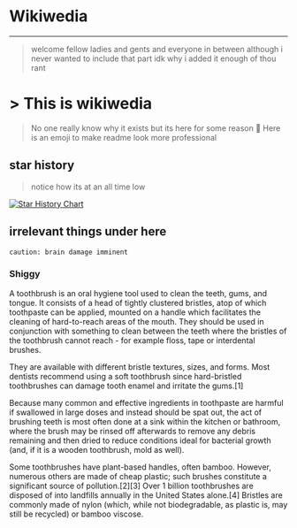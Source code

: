 # Wikiwedia

___

> welcome fellow ladies and gents and everyone in between although i never wanted to include that part idk why i added it
> enough of thou rant
# > This is wikiwedia
> No one really know why it exists but its here for some reason
> 🦆 Here is an emoji to make readme look more professional

## star history
> notice how its at an all time low

<a href="https://star-history.com/#wikiwedia/wikiwedia.github.io&Timeline">
  <picture>
    <source media="(prefers-color-scheme: dark)" srcset="https://api.star-history.com/svg?repos=wikiwedia/wikiwedia.github.io&type=Timeline&theme=dark" />
    <source media="(prefers-color-scheme: light)" srcset="https://api.star-history.com/svg?repos=wikiwedia/wikiwedia.github.io&type=Timeline" />
    <img alt="Star History Chart" src="https://api.star-history.com/svg?repos=wikiwedia/wikiwedia.github.io&type=Timeline" />
  </picture>
</a>

## irrelevant things under here

`caution: brain damage imminent`

### Shiggy

A toothbrush is an oral hygiene tool used to clean the teeth, gums, and tongue. It consists of a head of tightly clustered bristles, atop of which toothpaste can be applied, mounted on a handle which facilitates the cleaning of hard-to-reach areas of the mouth. They should be used in conjunction with something to clean between the teeth where the bristles of the toothbrush cannot reach - for example floss, tape or interdental brushes.

They are available with different bristle textures, sizes, and forms. Most dentists recommend using a soft toothbrush since hard-bristled toothbrushes can damage tooth enamel and irritate the gums.[1]

Because many common and effective ingredients in toothpaste are harmful if swallowed in large doses and instead should be spat out, the act of brushing teeth is most often done at a sink within the kitchen or bathroom, where the brush may be rinsed off afterwards to remove any debris remaining and then dried to reduce conditions ideal for bacterial growth (and, if it is a wooden toothbrush, mold as well).

Some toothbrushes have plant-based handles, often bamboo. However, numerous others are made of cheap plastic; such brushes constitute a significant source of pollution.[2][3] Over 1 billion toothbrushes are disposed of into landfills annually in the United States alone.[4] Bristles are commonly made of nylon (which, while not biodegradable, as plastic is, may still be recycled) or bamboo viscose. 
